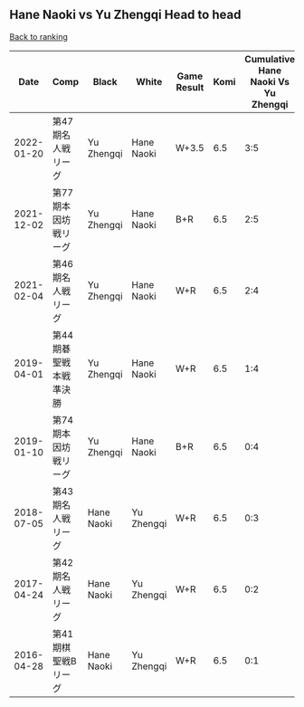 ## Hane Naoki vs Yu Zhengqi Head to head

[Back to ranking](../../index.md)




| **Date** | **Comp** | **Black** | **White** | **Game Result** | **Komi** | **Cumulative Hane Naoki Vs Yu Zhengqi** | **Hane Naoki Streak** | **Yu Zhengqi Streak** | 
| --- | --- | --- | --- | --- | --- | --- | --- | --- |
| 2022-01-20 | 第47期名人戦リーグ | Yu Zhengqi | Hane Naoki | W+3.5 | 6.5 | 3:5 | 1 | 0 | 
| 2021-12-02 | 第77期本因坊戦リーグ | Yu Zhengqi | Hane Naoki | B+R | 6.5 | 2:5 | 0 | 1 | 
| 2021-02-04 | 第46期名人戦リーグ | Yu Zhengqi | Hane Naoki | W+R | 6.5 | 2:4 | 2 | 0 | 
| 2019-04-01 | 第44期碁聖戦本戦準決勝 | Yu Zhengqi | Hane Naoki | W+R | 6.5 | 1:4 | 1 | 0 | 
| 2019-01-10 | 第74期本因坊戦リーグ | Yu Zhengqi | Hane Naoki | B+R | 6.5 | 0:4 | 0 | 4 | 
| 2018-07-05 | 第43期名人戦リーグ | Hane Naoki | Yu Zhengqi | W+R | 6.5 | 0:3 | 0 | 3 | 
| 2017-04-24 | 第42期名人戦リーグ | Hane Naoki | Yu Zhengqi | W+R | 6.5 | 0:2 | 0 | 2 | 
| 2016-04-28 | 第41期棋聖戦Bリーグ | Hane Naoki | Yu Zhengqi | W+R | 6.5 | 0:1 | 0 | 1 |




